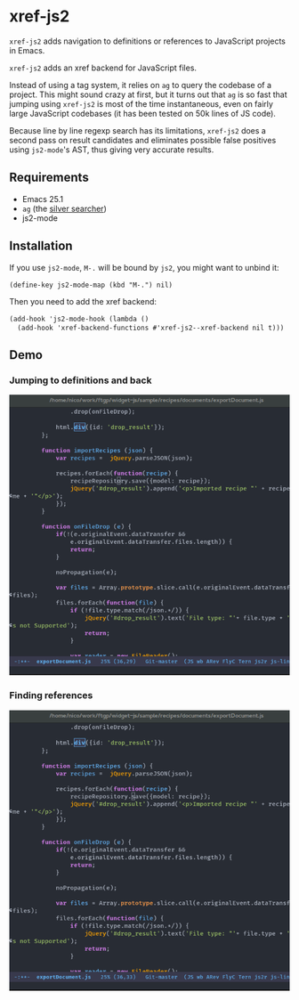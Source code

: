 # xref-js2

`xref-js2` adds navigation to definitions or references to JavaScript projects
in Emacs.

`xref-js2` adds an xref backend for JavaScript files.

Instead of using a tag system, it relies on `ag` to query the codebase of a
project.  This might sound crazy at first, but it turns out that `ag` is so fast
that jumping using `xref-js2` is most of the time instantaneous, even on fairly
large JavaScript codebases (it has been tested on 50k lines of JS code).

Because line by line regexp search has its limitations, `xref-js2` does a second
pass on result candidates and eliminates possible false positives using
`js2-mode`'s AST, thus giving very accurate results.

## Requirements

- Emacs 25.1
- `ag` (the [silver searcher](http://geoff.greer.fm/ag/))
- js2-mode

## Installation

If you use `js2-mode`, `M-.` will be bound by `js2`, you might want to unbind it:

```
(define-key js2-mode-map (kbd "M-.") nil)
```

Then you need to add the xref backend:

```
(add-hook 'js2-mode-hook (lambda ()
  (add-hook 'xref-backend-functions #'xref-js2--xref-backend nil t)))
```

## Demo

### Jumping to definitions and back
![jump-to-definition.gif](screencasts/jump-to-definition.gif)

### Finding references
![jump-to-references.gif](screencasts/jump-to-references.gif)
